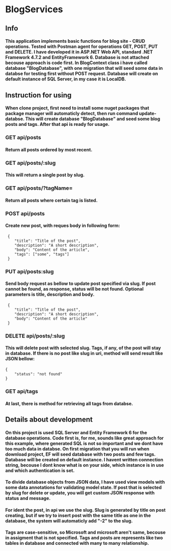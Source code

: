 # BlogServices

## Info 
#### This application implements basic functions for blog site - CRUD operations. Tested with Postman agent for operations GET, POST, PUT and DELETE. I have developed it in ASP.NET Web API, standard .NET Framework 4.7.2 and EntityFramework 6. Database is not attached becouse approach is code first. In BlogContext class i have called database "BlogDatabase", with one migration that will seed some data in databse for testing first without POST request. Database will create on default instance of SQL Server, in my case it is LocalDB. 

## Instruction for using
#### When clone project, first need to install some nuget packages that package manager will automaticly detect, then run command update-databse. This will create database "BlogDatabase" and seed some blog posts and tags. After that api is ready for usage. 
### GET api/posts
#### Return all posts ordered by most recent.
### GET api/posts/:slug
#### This will return a single post by slug.
### GET api/posts/?tagName=
#### Return all posts where certain tag is listed.
### POST api/posts
#### Create new post, with reques body in following form:
```
 {
    "title": "Title of the post",
    "description": "A short description",
    "body": "Content of the article",
    "tags": ["some", "tags"]
 }
```
### PUT api/posts:slug
#### Send body request as bellow to update post specified via slug. If post cannot be found, as response, status will be not found. Optional parameters is title, description and body.
```
 {
    "title": "Title of the post",
    "description": "A short description",
    "body": "Content of the article"
 }
```
### DELETE api/posts/:slug
#### This will delete post with selected slug. Tags, if any, of the post will stay in database. If there is no post like slug in uri, method will send result like JSON bellow:
```
{
    "status": "not found"
}
```
### GET api/tags
#### At last, there is method for retrieving all tags from databse. 

## Details about development
#### On this project is used SQL Server and Entity Framework 6 for the database operations. Code first is, for me, sounds like great approach for this example, where generated SQL is not so important and we dont have too much data in databse. On first migration that you will run when download project, EF will seed database with two posts and few tags. Database will be created on default instance. I havent written connection string, becouse I dont know what is on your side, which instance is in use and which authentication is set.
#### To divide database objects from JSON data, I have used view models with some data annotations for validating model state. If post that is selected by slug for delete or update, you will get custom JSON response with status and message.
#### For ident the post, in api we use the slug. Slug is generated by title on post creating, but if we try to insert post with the same title as one in the database, the system will automaticly add "-2" to the slug. 
#### Tags are case-sensitive, so Microsoft and microsoft aren't same, becouse in assigment that is not specified. Tags and posts are represents like two tables in database and connected with many to many relationship.
